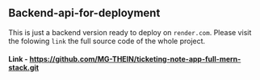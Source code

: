 ## Backend-api-for-deployment
This is just a backend version ready to deploy on `render.com`.
Please visit the folowing `link` the full source code of the whole project.

#### Link - https://github.com/MG-THEIN/ticketing-note-app-full-mern-stack.git
